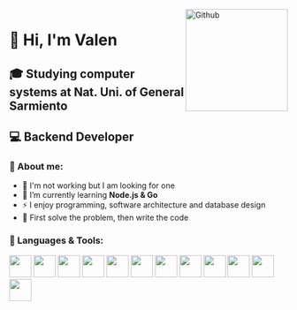 <img width="185" align="right" alt="Github" src="https://media.npr.org/assets/img/2023/01/14/this-is-fine_sq-0bd6d8072e991dc4708be3668cd480ae7df18a11-s800-c85.jpg" />

# 👋 Hi, I'm Valen
## 🎓 Studying computer systems at Nat. Uni. of General Sarmiento
## 💻 Backend Developer 

### 👾 About me:  
- 🔭 I'm not working but I am looking for one  
- 🌱 I’m currently learning **Node.js & Go**  
- ⚡ I enjoy programming, software architecture and database design  
- 🤍 First solve the problem, then write the code  

<div aling="left">
<h3>🔨 Languages & Tools:</h3/
  <div>
  <img id="python" src="https://devicon-website.vercel.app/api/python/plain.svg" width="40" />
  
  <img id="java" src="https://devicon-website.vercel.app/api/java/plain.svg" width="40" />
  
  <img id="nodejs" src="https://devicon-website.vercel.app/api/nodejs/plain.svg" width="40" />
  <img id="express" src="https://devicon-website.vercel.app/api/express/original.svg" width="40" />
  
  <img id="typescript" src="https://devicon-website.vercel.app/api/typescript/plain.svg" width="40" />
  <img id="nestjs" src="https://devicon-website.vercel.app/api/nestjs/plain.svg" width="40" />

  <img id="go" src="https://devicon-website.vercel.app/api/go/plain.svg?color=%2300ACD7" width="40" />

  <img id="postgresql" src="https://devicon-website.vercel.app/api/postgresql/plain.svg" width="40" />
  <img id="mongodb" src="https://devicon-website.vercel.app/api/mongodb/plain.svg" width="40" />

  <img id="docker" src="https://devicon-website.vercel.app/api/docker/plain.svg" width="40" />
  
  <img id="git" src="https://devicon-website.vercel.app/api/git/plain.svg" width="40" />
  <img id="ubuntu" src="https://devicon-website.vercel.app/api/ubuntu/plain.svg" width="40" />
  </div>
</div>
